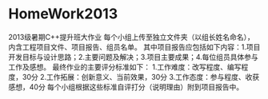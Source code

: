# HomeWork2013
2013级暑期C++提升班大作业
每个小组上传至独立文件夹（以组长姓名命名），内含工程项目文件、项目报告、组员名单。
其中项目报告应包括如下内容：1.项目开发目标与设计思路；2.主要问题及解决；3.项目主要成果；4.每位组员具体参与工作及感想。
最终作业的主要评分标准如下：
1.工作难度：改写程度、编写程度，30分
2.工作拓展：创新意义、当前效果，30分
3.工作态度：参与程度、收获感想，40分
每个小组根据这些标准自评打分（说明理由）附到项目报告中。

